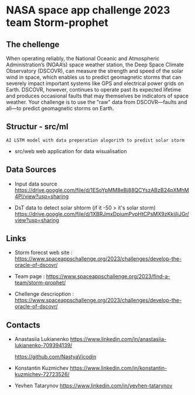 # NASA space app challenge 2023 team Storm-prophet

## The chellenge 
When operating reliably, the National Oceanic and Atmospheric Administration’s (NOAA’s) space weather station, the Deep Space Climate Observatory (DSCOVR), can measure the strength and speed of the solar wind in space, which enables us to predict geomagnetic storms that can severely impact important systems like GPS and electrical power grids on Earth. DSCOVR, however, continues to operate past its expected lifetime and produces occasional faults that may themselves be indicators of space weather. Your challenge is to use the "raw" data from DSCOVR—faults and all—to predict geomagnetic storms on Earth.

## Structur - src/ml
    AI LSTM model with data preperation alogorith to predist solar storm 
- src/web
    web application for data wisualisation
## Data Sources
- Input data source
   https://drive.google.com/file/d/1ESoYpMM8eBj88QCYszABzB24pXMhM4Pl/view?usp=sharing

- DsT data to detect solar shtorm (if it -50 > it's solar storm)
  https://drive.google.com/file/d/1XBRJmxDpiumPvpHtCPsMX9zKkijIiJGr/view?usp=sharing

## Links 
- Storm forecst web site :
https://www.spaceappschallenge.org/2023/challenges/develop-the-oracle-of-dscovr/

- Team page :
https://www.spaceappschallenge.org/2023/find-a-team/storm-prophet/  

- Chellenge descrioption :
https://www.spaceappschallenge.org/2023/challenges/develop-the-oracle-of-dscovr/

## Contacts

- Anastasiia Lukianenko
  https://www.linkedin.com/in/anastasiia-lukianenko-709394139/

  https://github.com/NastyaVicodin 

- Konstantin Kuzmichev
  https://www.linkedin.com/in/konstantin-kuzmichev-72723526/

- Yevhen Tatarynov
  https://www.linkedin.com/in/yevhen-tatarynov
